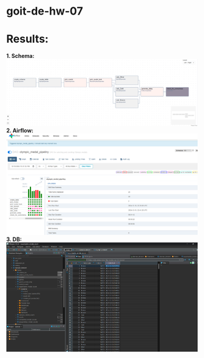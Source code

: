 # goit-de-hw-07

# Results:
**1. Schema:**
![scrn_1.png](1%20-%20Schema.png) <br>
**2. Airflow:**
![scrn_2.png](2%20-%20Airflow%20results.png) <br>
**3. DB:**
![scrn_3.png](3%20-%20Medals%20Table.png) <br>
